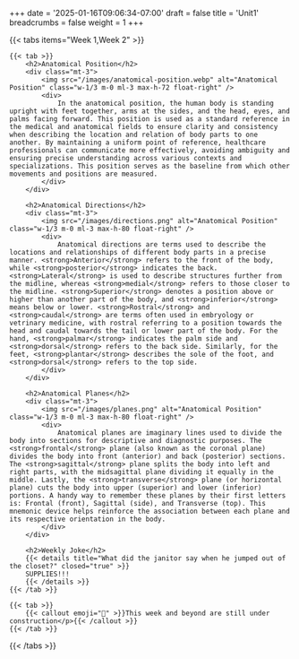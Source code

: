 +++
date = '2025-01-16T09:06:34-07:00'
draft = false
title = 'Unit1'
breadcrumbs = false
weight = 1
+++

{{< tabs items="Week 1,Week 2" >}}

    {{< tab >}}
        <h2>Anatomical Position</h2>
        <div class="mt-3">
            <img src="/images/anatomical-position.webp" alt="Anatomical Position" class="w-1/3 m-0 ml-3 max-h-72 float-right" />
            <div>
                In the anatomical position, the human body is standing upright with feet together, arms at the sides, and the head, eyes, and palms facing forward. This position is used as a standard reference in the medical and anatomical fields to ensure clarity and consistency when describing the location and relation of body parts to one another. By maintaining a uniform point of reference, healthcare professionals can communicate more effectively, avoiding ambiguity and ensuring precise understanding across various contexts and specializations. This position serves as the baseline from which other movements and positions are measured.
            </div>
        </div>

        <h2>Anatomical Directions</h2>
        <div class="mt-3">
            <img src="/images/directions.png" alt="Anatomical Position" class="w-1/3 m-0 ml-3 max-h-80 float-right" />
            <div>
                Anatomical directions are terms used to describe the locations and relationships of different body parts in a precise manner. <strong>Anterior</strong> refers to the front of the body, while <strong>posterior</strong> indicates the back. <strong>Lateral</strong> is used to describe structures further from the midline, whereas <strong>medial</strong> refers to those closer to the midline. <strong>Superior</strong> denotes a position above or higher than another part of the body, and <strong>inferior</strong> means below or lower. <strong>Rostral</strong> and <strong>caudal</strong> are terms often used in embryology or vetrinary medicine, with rostral referring to a position towards the head and caudal towards the tail or lower part of the body. For the hand, <strong>palmar</strong> indicates the palm side and <strong>dorsal</strong> refers to the back side. Similarly, for the feet, <strong>plantar</strong> describes the sole of the foot, and <strong>dorsal</strong> refers to the top side.
            </div>
        </div>

        <h2>Anatomical Planes</h2>
        <div class="mt-3">
            <img src="/images/planes.png" alt="Anatomical Position" class="w-1/3 m-0 ml-3 max-h-80 float-right" />
            <div>
                Anatomical planes are imaginary lines used to divide the body into sections for descriptive and diagnostic purposes. The <strong>frontal</strong> plane (also known as the coronal plane) divides the body into front (anterior) and back (posterior) sections. The <strong>sagittal</strong> plane splits the body into left and right parts, with the midsagittal plane dividing it equally in the middle. Lastly, the <strong>transverse</strong> plane (or horizontal plane) cuts the body into upper (superior) and lower (inferior) portions. A handy way to remember these planes by their first letters is: Frontal (front), Sagittal (side), and Transverse (top). This mnemonic device helps reinforce the association between each plane and its respective orientation in the body.
            </div>
        </div>

        <h2>Weekly Joke</h2>
        {{< details title="What did the janitor say when he jumped out of the closet?" closed="true" >}}
        SUPPLIES!!!
        {{< /details >}}
    {{< /tab >}}

    {{< tab >}}
        {{< callout emoji="🔨" >}}This week and beyond are still under construction</p>{{< /callout >}}
    {{< /tab >}}

{{< /tabs >}}